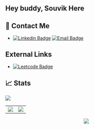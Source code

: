 
## Hey buddy, Souvik Here

## 📱 Contact Me   

- [![Linkedin Badge](https://img.shields.io/badge/LinkedIn-0077B5?style=for-the-badge&logo=Linkedin&logoColor=white&link=https://www.linkedin.com/in/isouvikdas/)](https://www.linkedin.com/in/isouvikdas/) [![Email Badge](https://img.shields.io/badge/Gmail-D14836?style=for-the-badge&logo=gmail&logoColor=white&link=mailto:dassouvik3327@gmail.com)](mailto:dassouvik3327@gmail.com) 

## External Links 
- [![Leetcode Badge](https://img.shields.io/badge/-LeetCode-FFA116?style=for-the-badge&logo=LeetCode&logoColor=black&link=https://leetcode.com/souvik_wizard/)](https://leetcode.com/souvik_wizard/)  

## 📈 Stats
[![](https://activity-graph.herokuapp.com/graph?username=souvik-wizard&theme=gotham)](https://github.com/souvik-wizard/github-readme-activity-graph)
<table>
<tr>   
<td>
<img src="https://github-readme-stats.vercel.app/api?username=souvik-wizard&include_all_commits=true&count_private=true&show_icons=true&line_height=20&theme=tokyonight"/>
<td><img src="https://github-readme-stats.vercel.app/api/top-langs?username=souvik-wizard&show_icons=true&locale=en&layout=compact&theme=tokyonight" />
</td>
</tr>
</table>
<p align="center">
<img align="center" src="http://github-readme-streak-stats.herokuapp.com?user=souvik-wizard&theme=tokyonight"/>
</p>
